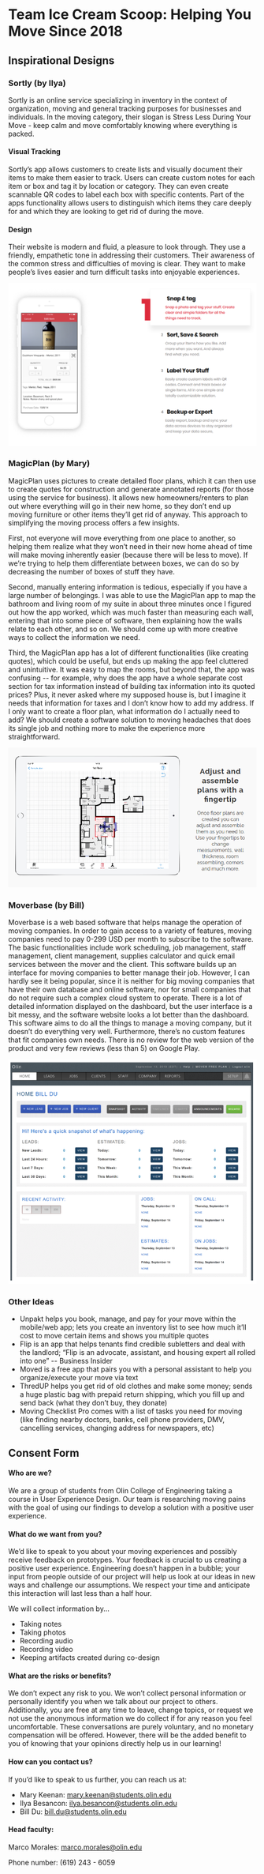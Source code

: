 # Team Ice Cream Scoop: Helping You Move Since 2018


## Inspirational Designs

### Sortly (by Ilya)
Sortly is an online service specializing in inventory in the context of organization, moving and general tracking purposes for businesses and individuals. In the moving category, their slogan is Stress Less During Your Move - keep calm and move comfortably knowing where everything is packed.

#### Visual Tracking
Sortly’s app allows customers to create lists and visually document their items to make them easier to track. Users can create custom notes for each item or box and tag it by location or category. They can even create scannable QR codes to label each box with specific contents. Part of the apps functionality allows users to distinguish which items they care deeply for and which they are looking to get rid of during the move.

#### Design
Their website is modern and fluid, a pleasure to look through. They use a friendly, empathetic tone in addressing their customers. Their awareness of the common stress and difficulties of moving is clear. They want to make people’s lives easier and turn difficult tasks into enjoyable experiences.


![sortly](images/sortly2.png)


### MagicPlan (by Mary)
MagicPlan uses pictures to create detailed floor plans, which it can then use to create quotes for construction and generate annotated reports (for those using the service for business). It allows new homeowners/renters to plan out where everything will go in their new home, so they don’t end up moving furniture or other items they’ll get rid of anyway. This approach to simplifying the moving process offers a few insights. 

First, not everyone will move everything from one place to another, so helping them realize what they won’t need in their new home ahead of time will make moving inherently easier (because there will be less to move). If we’re trying to help them differentiate between boxes, we can do so by decreasing the number of boxes of stuff they have. 

Second, manually entering information is tedious, especially if you have a large number of belongings. I was able to use the MagicPlan app to map the bathroom and living room of my suite in about three minutes once I figured out how the app worked, which was much faster than measuring each wall, entering that into some piece of software, then explaining how the walls relate to each other, and so on. We should come up with more creative ways to collect the information we need.

Third, the MagicPlan app has a lot of different functionalities (like creating quotes), which could be useful, but ends up making the app feel cluttered and unintuitive. It was easy to map the rooms, but beyond that, the app was confusing -- for example, why does the app have a whole separate cost section for tax information instead of building tax information into its quoted prices? Plus, it never asked where my supposed house is, but I imagine it needs that information for taxes and I don’t know how to add my address. If I only want to create a floor plan, what information do I actually need to add? We should create a software solution to moving headaches that does its single job and nothing more to make the experience more straightforward. 

![sortly](images/magicplan.png)

### Moverbase (by Bill)
Moverbase is a web based software that helps manage the operation of moving companies. In order to gain access to a variety of features, moving companies need to pay 0-299 USD per month to subscribe to the software. The basic functionalities include work scheduling, job management, staff management, client management, supplies calculator and quick email services between the mover and the client. This software builds up an interface for moving companies to better manage their job. However, I can hardly see it being popular, since it is neither for big moving companies that have their own database and online software, nor for small companies that do not require such a complex cloud system to operate. There is a lot of detailed information displayed on the dashboard, but the user interface is a bit messy, and the software website looks a lot better than the dashboard. This software aims to do all the things to manage a moving company, but it doesn’t do everything very well. Furthermore, there’s no custom features that fit companies own needs. There is no review for the web version of the product and very few reviews (less than 5) on Google Play. 

![sortly](images/moverbase.png)



### Other Ideas
- Unpakt helps you book, manage, and pay for your move within the mobile/web app; lets you create an inventory list to see how much it’ll cost to move certain items and shows you multiple quotes
- Flip is an app that helps tenants find credible subletters and deal with the landlord; “Flip is an advocate, assistant, and housing expert all rolled into one” -- Business Insider
- Moved is a free app that pairs you with a personal assistant to help you organize/execute your move via text
- ThredUP helps you get rid of old clothes and make some money; sends a huge plastic bag with prepaid return shipping, which you fill up and send back (what they don’t buy, they donate)
- Moving Checklist Pro comes with a list of tasks you need for moving (like finding nearby doctors, banks, cell phone providers, DMV, cancelling services, changing address for newspapers, etc)




## Consent Form

#### Who are we?
We are a group of students from Olin College of Engineering taking a course in User Experience Design. Our team is researching moving pains with the goal of using our findings to develop a solution with a positive user experience.

#### What do we want from you?
We’d like to speak to you about your moving experiences and possibly receive feedback on prototypes. Your feedback is crucial to us creating a positive user experience. Engineering doesn’t happen in a bubble; your input from people outside of our project will help us look at our ideas in new ways and challenge our assumptions. We respect your time and anticipate this interaction will last less than a half hour.

We will collect information by...
- Taking notes
- Taking photos
- Recording audio
- Recording video
- Keeping artifacts created during co-design

#### What are the risks or benefits?
We don’t expect any risk to you. We won’t collect personal information or personally identify you when we talk about our project to others. Additionally, you are free at any time to leave, change topics, or request we not use the anonymous information we do collect if for any reason you feel uncomfortable. These conversations are purely voluntary, and no monetary compensation will be offered. However, there will be the added benefit to you of knowing that your opinions directly help us in our learning!

#### How can you contact us?
If you’d like to speak to us further, you can reach us at:
- Mary Keenan: mary.keenan@students.olin.edu
- Ilya Besancon: ilya.besancon@students.olin.edu
- Bill Du: bill.du@students.olin.edu


#### Head faculty:

Marco Morales: 	marco.morales@olin.edu

Phone number: 	(619) 243 - 6059

